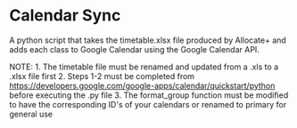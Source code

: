 # Calendar Sync
A python script that takes the timetable.xlsx file produced by Allocate+ and adds each class to Google Calendar using the Google Calendar API.

NOTE: 1.  The timetable file must be renamed and updated from a .xls to a .xlsx file first
      2.  Steps 1-2 must be completed from https://developers.google.com/google-apps/calendar/quickstart/python before executing the .py file
      3.  The format_group function must be modified to have the corresponding ID's of your calendars or renamed to primary for general use
